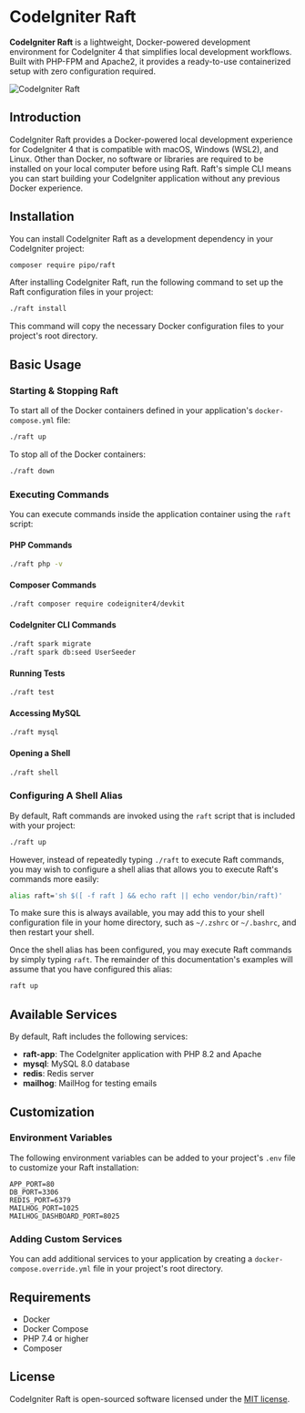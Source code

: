 # CodeIgniter Raft

**CodeIgniter Raft** is a lightweight, Docker-powered development environment for CodeIgniter 4 that simplifies local development workflows. Built with PHP-FPM and Apache2, it provides a ready-to-use containerized setup with zero configuration required.

![CodeIgniter Raft](https://via.placeholder.com/800x200?text=CodeIgniter+Raft)

## Introduction

CodeIgniter Raft provides a Docker-powered local development experience for CodeIgniter 4 that is compatible with macOS, Windows (WSL2), and Linux. Other than Docker, no software or libraries are required to be installed on your local computer before using Raft. Raft's simple CLI means you can start building your CodeIgniter application without any previous Docker experience.

## Installation

You can install CodeIgniter Raft as a development dependency in your CodeIgniter project:

```bash
composer require pipo/raft
```

After installing CodeIgniter Raft, run the following command to set up the Raft configuration files in your project:

```bash
./raft install
```

This command will copy the necessary Docker configuration files to your project's root directory.

## Basic Usage

### Starting & Stopping Raft

To start all of the Docker containers defined in your application's `docker-compose.yml` file:

```bash
./raft up
```

To stop all of the Docker containers:

```bash
./raft down
```

### Executing Commands

You can execute commands inside the application container using the `raft` script:

#### PHP Commands

```bash
./raft php -v
```

#### Composer Commands

```bash
./raft composer require codeigniter4/devkit
```

#### CodeIgniter CLI Commands

```bash
./raft spark migrate
./raft spark db:seed UserSeeder
```

#### Running Tests

```bash
./raft test
```

#### Accessing MySQL

```bash
./raft mysql
```

#### Opening a Shell

```bash
./raft shell
```

### Configuring A Shell Alias

By default, Raft commands are invoked using the `raft` script that is included with your project:

```bash
./raft up
```

However, instead of repeatedly typing `./raft` to execute Raft commands, you may wish to configure a shell alias that allows you to execute Raft's commands more easily:

```bash
alias raft='sh $([ -f raft ] && echo raft || echo vendor/bin/raft)'
```

To make sure this is always available, you may add this to your shell configuration file in your home directory, such as `~/.zshrc` or `~/.bashrc`, and then restart your shell.

Once the shell alias has been configured, you may execute Raft commands by simply typing `raft`. The remainder of this documentation's examples will assume that you have configured this alias:

```bash
raft up
```

## Available Services

By default, Raft includes the following services:

- **raft-app**: The CodeIgniter application with PHP 8.2 and Apache
- **mysql**: MySQL 8.0 database
- **redis**: Redis server
- **mailhog**: MailHog for testing emails

## Customization

### Environment Variables

The following environment variables can be added to your project's `.env` file to customize your Raft installation:

```
APP_PORT=80
DB_PORT=3306
REDIS_PORT=6379
MAILHOG_PORT=1025
MAILHOG_DASHBOARD_PORT=8025
```

### Adding Custom Services

You can add additional services to your application by creating a `docker-compose.override.yml` file in your project's root directory.

## Requirements

- Docker
- Docker Compose
- PHP 7.4 or higher
- Composer

## License

CodeIgniter Raft is open-sourced software licensed under the [MIT license](LICENSE.md).